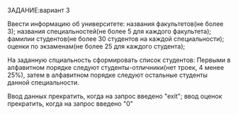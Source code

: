 ЗАДАНИЕ:вариант 3

Ввести информацию об университете: 
названия факультетов(не более 3);
названия специальностей(не более 5 для каждого факультета);
фамилии студентов(не более 30 студентов на каждой специальности);
оценки по экзаменам(не более 25 для каждого студента);

На заданную спциальность сформировать список студентов:
Первыми в алфавитном порядке следуют студенты-отличники(нет троек, 4 менее 25%),
затем в алфавитном порядке следуют остальные студенты данной специальности.

Ввод данных прекратить, когда на запрос введено "exit";
ввод оценок прекратить, когда на запрос введено "0"
